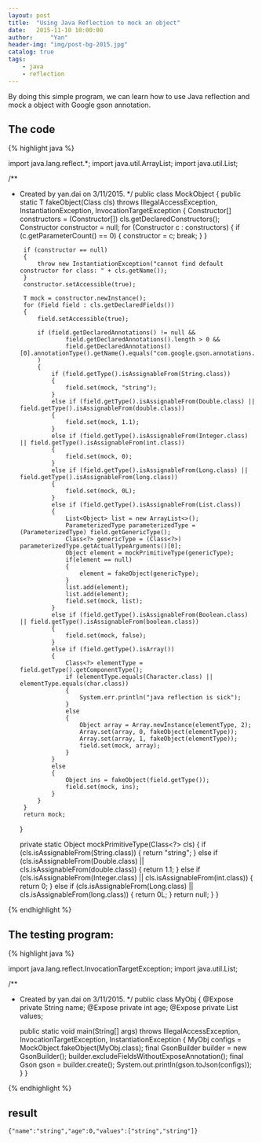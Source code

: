 ```yaml
---
layout: post
title:  "Using Java Reflection to mock an object"
date:   2015-11-10 10:00:00
author:     "Yan"
header-img: "img/post-bg-2015.jpg"
catalog: true
tags:
    - java
    - reflection
---
```


By doing this simple program, we can learn how to use Java reflection and mock a object with Google gson annotation.



## The code ##

{% highlight java %}

import java.lang.reflect.*;
import java.util.ArrayList;
import java.util.List;

/**
 * Created by yan.dai on 3/11/2015.
 */
public class MockObject
{
    public static <T> T fakeObject(Class<T> cls) throws IllegalAccessException, InstantiationException, InvocationTargetException
    {
        Constructor<T>[] constructors = (Constructor<T>[]) cls.getDeclaredConstructors();
        Constructor<T> constructor = null;
        for (Constructor<T> c : constructors)
        {
            if (c.getParameterCount() == 0)
            {
                constructor = c;
                break;
            }
        }

        if (constructor == null)
        {
            throw new InstantiationException("cannot find default constructor for class: " + cls.getName());
        }
        constructor.setAccessible(true);

        T mock = constructor.newInstance();
        for (Field field : cls.getDeclaredFields())
        {
            field.setAccessible(true);

            if (field.getDeclaredAnnotations() != null &&
                    field.getDeclaredAnnotations().length > 0 &&
                    field.getDeclaredAnnotations()[0].annotationType().getName().equals("com.google.gson.annotations.Expose")
            )
            {
                if (field.getType().isAssignableFrom(String.class))
                {
                    field.set(mock, "string");
                }
                else if (field.getType().isAssignableFrom(Double.class) || field.getType().isAssignableFrom(double.class))
                {
                    field.set(mock, 1.1);
                }
                else if (field.getType().isAssignableFrom(Integer.class) || field.getType().isAssignableFrom(int.class))
                {
                    field.set(mock, 0);
                }
                else if (field.getType().isAssignableFrom(Long.class) || field.getType().isAssignableFrom(long.class))
                {
                    field.set(mock, 0L);
                }
                else if (field.getType().isAssignableFrom(List.class))
                {
                    List<Object> list = new ArrayList<>();
                    ParameterizedType parameterizedType = (ParameterizedType) field.getGenericType();
                    Class<?> genericType = (Class<?>) parameterizedType.getActualTypeArguments()[0];
                    Object element = mockPrimitiveType(genericType);
                    if(element == null)
                    {
                        element = fakeObject(genericType);
                    }
                    list.add(element);
                    list.add(element);
                    field.set(mock, list);
                }
                else if (field.getType().isAssignableFrom(Boolean.class) || field.getType().isAssignableFrom(boolean.class))
                {
                    field.set(mock, false);
                }
                else if (field.getType().isArray())
                {
                    Class<?> elementType = field.getType().getComponentType();
                    if (elementType.equals(Character.class) || elementType.equals(char.class))
                    {
                        System.err.println("java reflection is sick");
                    }
                    else
                    {
                        Object array = Array.newInstance(elementType, 2);
                        Array.set(array, 0, fakeObject(elementType));
                        Array.set(array, 1, fakeObject(elementType));
                        field.set(mock, array);
                    }
                }
                else
                {
                    Object ins = fakeObject(field.getType());
                    field.set(mock, ins);
                }
            }
        }
        return mock;
    }


    private static Object mockPrimitiveType(Class<?> cls)
    {
        if (cls.isAssignableFrom(String.class))
        {
            return "string";
        }
        else if (cls.isAssignableFrom(Double.class) || cls.isAssignableFrom(double.class))
        {
            return 1.1;
        }
        else if (cls.isAssignableFrom(Integer.class) || cls.isAssignableFrom(int.class))
        {
            return 0;
        }
        else if (cls.isAssignableFrom(Long.class) || cls.isAssignableFrom(long.class))
        {
            return 0L;
        }
        return null;
    }
}


{% endhighlight %}


## The testing program: ##

{% highlight java %}

import java.lang.reflect.InvocationTargetException;
import java.util.List;

/**
 * Created by yan.dai on 3/11/2015.
 */
public class MyObj
{
    @Expose
    private String name;
    @Expose
    private int age;
    @Expose
    private List<String> values;

    public static void main(String[] args) throws IllegalAccessException, InvocationTargetException, InstantiationException
    {
        MyObj configs = MockObject.fakeObject(MyObj.class);
        final GsonBuilder builder = new GsonBuilder();
        builder.excludeFieldsWithoutExposeAnnotation();
        final Gson gson = builder.create();
        System.out.println(gson.toJson(configs));
    }
}

{% endhighlight %}


## result ##

```{"name":"string","age":0,"values":["string","string"]} ```

